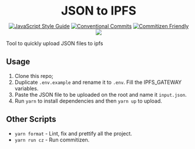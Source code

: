 <p align="center">
  <b style="font-size: 32px;">JSON to IPFS</b>
</p>

<p align="center">
  <a href="https://standardjs.com"><img src="https://img.shields.io/badge/code_style-standard-brightgreen.svg" alt="JavaScript Style Guide"></a>
  <a href="https://conventionalcommits.org"><img src="https://img.shields.io/badge/Conventional%20Commits-1.0.0-yellow.svg" alt="Conventional Commits"></a>
  <a href="http://commitizen.github.io/cz-cli/"><img src="https://img.shields.io/badge/commitizen-friendly-brightgreen.svg" alt="Commitizen Friendly"></a>
  <a href="https://app.netlify.com/sites/ecstatic-jackson-749344/deploys"><img src="https://api.netlify.com/api/v1/badges/ff0eb1e7-e70c-4319-9e5c-f8532b053900/deploy-status"></a>
</p>

Tool to quickly upload JSON files to ipfs

## Usage

1.  Clone this repo;
2.  Duplicate `.env.example` and rename it to `.env`. Fill the IPFS_GATEWAY variables.
3.  Paste the JSON file to be uploaded on the root and name it `input.json`.
4.  Run `yarn` to install dependencies and then `yarn up` to upload.

## Other Scripts

- `yarn format` - Lint, fix and prettify all the project.
- `yarn run cz` - Run commitizen.